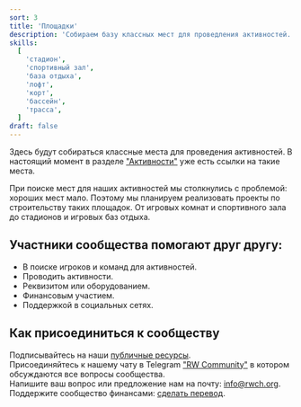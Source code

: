 ```yaml
---
sort: 3
title: 'Площадки'
description: 'Собираем базу классных мест для проведления активностей. И планируем строить их сами.'
skills:
  [
    'стадион',
    'спортивный зал',
    'база отдыха',
    'лофт',
    'корт',
    'бассейн',
    'трасса',
  ]
draft: false
---
```


Здесь будут собираться классные места для проведения активностей.
В настоящий момент в разделе ["Активности"](/actions) уже есть ссылки на такие места.

При поиске мест для наших активностей мы столкнулись с проблемой: хороших мест мало.
Поэтому мы планируем реализовать проекты по строительству таких площадок. От игровых комнат и спортивного зала до стадионов и игровых баз отдыха.

## Участники сообщества помогают друг другу:

- В поиске игроков и команд для активностей.
- Проводить активности.
- Реквизитом или оборудованием.
- Финансовым участием.
- Поддержкой в социальных сетях.

## Как присоединиться к сообществу

Подписывайтесь на наши [публичные ресурсы](/#community).<br />
Присоединяйтесь к нашему чату в Telegram <a href="https://t.me/rw_community" target="_blank">"RW Community"</a> в котором обсуждаются все вопросы сообщества.<br />
Напишите ваш вопрос или предложение нам на почту: [info@rwch.org](mailto:info@rwch.org).<br />
Поддержите сообщество финансами: <a href="/support">сделать перевод</a>.
